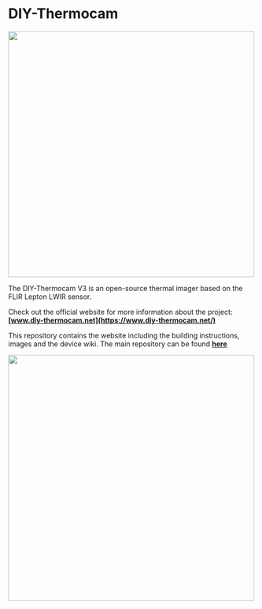 # DIY-Thermocam

<img src="https://www.diy-thermocam.net/images/website/logo_text.png" width="500">

The DIY-Thermocam V3 is an open-source thermal imager based on the FLIR Lepton LWIR sensor.

Check out the official website for more information about the project: **[www.diy-thermocam.net](https://www.diy-thermocam.net/)**

This repository contains the website including the building instructions, images and the device wiki. The main repository can be found **[here](https://github.com/maxritter/diy-thermocam)**

<img src="https://www.diy-thermocam.net/images/device/open.jpg" width="500">

